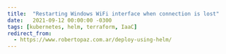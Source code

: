 ```yaml
---
title:  "Restarting Windows WiFi interface when connection is lost"
date:   2021-09-12 00:00:00 -0300
tags: [kubernetes, helm, terraform, IaaC]
redirect_from:
  - https://www.robertopaz.com.ar/deploy-using-helm/
---
```


